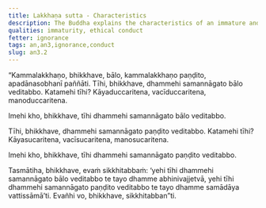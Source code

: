 ```yaml
---
title: Lakkhaṇa sutta - Characteristics
description: The Buddha explains the characteristics of an immature and wise person.
qualities: immaturity, ethical conduct
fetter: ignorance
tags: an,an3,ignorance,conduct
slug: an3.2
---
```


“Kammalakkhaṇo, bhikkhave, bālo, kammalakkhaṇo paṇḍito, apadānasobhanī paññāti. Tīhi, bhikkhave, dhammehi samannāgato bālo veditabbo. Katamehi tīhi? Kāyaduccaritena, vacīduccaritena, manoduccaritena.

Imehi kho, bhikkhave, tīhi dhammehi samannāgato bālo veditabbo.

Tīhi, bhikkhave, dhammehi samannāgato paṇḍito veditabbo. Katamehi tīhi? Kāyasucaritena, vacīsucaritena, manosucaritena.

Imehi kho, bhikkhave, tīhi dhammehi samannāgato paṇḍito veditabbo.

Tasmātiha, bhikkhave, evaṁ sikkhitabbaṁ: ‘yehi tīhi dhammehi samannāgato bālo veditabbo te tayo dhamme abhinivajjetvā, yehi tīhi dhammehi samannāgato paṇḍito veditabbo te tayo dhamme samādāya vattissāmā’ti. Evañhi vo, bhikkhave, sikkhitabban”ti.

